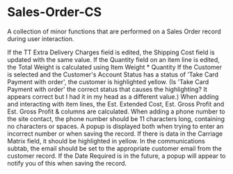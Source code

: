 # Sales-Order-CS
A collection of minor functions that are performed on a Sales Order record during user interaction. 

If the TT Extra Delivery Charges field is edited, the Shipping Cost field is updated with the same value.
If the Quantity field on an item line is edited, the Total Weight is calculated using Item Weight * Quantity
If the Customer is selected and the Customer's Account Status has a status of 'Take Card Payment with order', the customer is highlighted yellow. (Is 'Take Card Payment with order' the correct status that causes the highlighting? It appears correct but I had it in my head as a different value.)
When adding and interacting with item lines, the Est. Extended Cost, Est. Gross Profit and Est. Gross Profit & columns are calculated.
When adding a phone number to the site contact, the phone number should be 11 characters long, containing no characters or spaces. A popup is displayed both when trying to enter an incorrect number or when saving the record.
If there is data in the Carriage Matrix field, it should be highlighted in yellow.
In the communications subtab, the email should be set to the appropriate customer email from the customer record.
If the Date Required is in the future, a popup will appear to notify you of this when saving the record.
